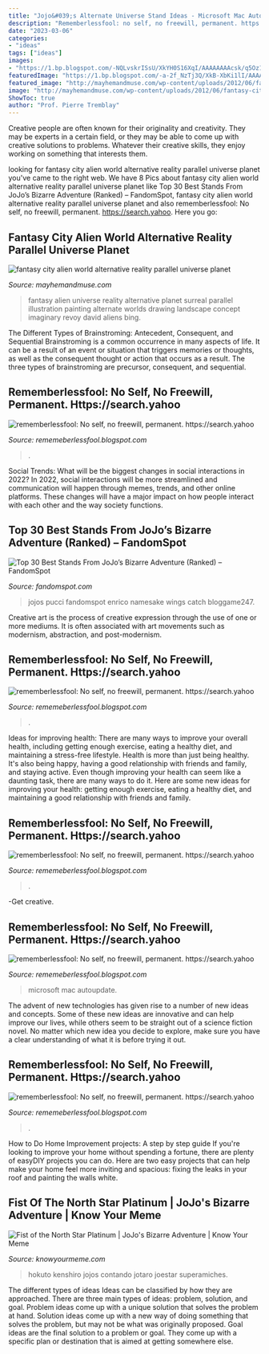```yaml
---
title: "Jojo&#039;s Alternate Universe Stand Ideas - Microsoft Mac Autoupdate"
description: "Rememberlessfool: no self, no freewill, permanent. https://search.yahoo"
date: "2023-03-06"
categories:
- "ideas"
tags: ["ideas"]
images:
- "https://1.bp.blogspot.com/-NQLvskrISsU/XkYH0S16XqI/AAAAAAAAcsk/q5Oz1peDh-wQUgf8_i6eTFmFMNsbpLWzgCLcBGAsYHQ/s1600/Untitled436.png"
featuredImage: "https://1.bp.blogspot.com/-a-2f_NzTj3Q/XkB-XbKi1lI/AAAAAAAAcjE/lKI4zDulmP497cWKGwuEWjOhNswO-VZ5QCLcBGAsYHQ/s1600/Untitled420.png"
featured_image: "http://mayhemandmuse.com/wp-content/uploads/2012/06/fantasy-city-alien-world-alternative-reality-parallel-universe-planet-surreal-illustration-art-painting.jpg"
image: "http://mayhemandmuse.com/wp-content/uploads/2012/06/fantasy-city-alien-world-alternative-reality-parallel-universe-planet-surreal-illustration-art-painting.jpg"
ShowToc: true
author: "Prof. Pierre Tremblay"
---
```



Creative people are often known for their originality and creativity. They may be experts in a certain field, or they may be able to come up with creative solutions to problems. Whatever their creative skills, they enjoy working on something that interests them.

	

		
looking for fantasy city alien world alternative reality parallel universe planet you've came to the right web. We have 8 Pics about fantasy city alien world alternative reality parallel universe planet like Top 30 Best Stands From JoJo’s Bizarre Adventure (Ranked) – FandomSpot, fantasy city alien world alternative reality parallel universe planet and also rememberlessfool: No self, no freewill, permanent. https://search.yahoo. Here you go:
		
    
## Fantasy City Alien World Alternative Reality Parallel Universe Planet

<img loading=lazy src="http://mayhemandmuse.com/wp-content/uploads/2012/06/fantasy-city-alien-world-alternative-reality-parallel-universe-planet-surreal-illustration-art-painting.jpg" onerror="this.onerror=null;this.src='https://tse2.mm.bing.net/th?id=OIP.DbZjzSEvRNP3dIKzvdNYSwHaDw&amp;pid=15.1';" alt="fantasy city alien world alternative reality parallel universe planet">

_Source: mayhemandmuse.com_

>fantasy alien universe reality alternative planet surreal parallel illustration painting alternate worlds drawing landscape concept imaginary revoy david aliens bing. 

	

The Different Types of Brainstroming: Antecedent, Consequent, and Sequential
Brainstroming is a common occurrence in many aspects of life. It can be a result of an event or situation that triggers memories or thoughts, as well as the consequent thought or action that occurs as a result. The three types of brainstroming are precursor, consequent, and sequential.

    
## Rememberlessfool: No Self, No Freewill, Permanent. Https://search.yahoo

<img loading=lazy src="https://1.bp.blogspot.com/-FUZ6iHaCgcM/X06aOaQvALI/AAAAAAAAfxE/Q3_Suzsp0gwF2FzAwp8iVJ_X9ufGzfHpACLcBGAsYHQ/s640/Untitled2060.png" onerror="this.onerror=null;this.src='https://tse3.mm.bing.net/th?id=OIP.rFke-rBql5MfqcfyBycDnwHaEK&amp;pid=15.1';" alt="rememberlessfool: No self, no freewill, permanent. https://search.yahoo">

_Source: rememeberlessfool.blogspot.com_

>. 

	

Social Trends: What will be the biggest changes in social interactions in 2022?
In 2022, social interactions will be more streamlined and communication will happen through memes, trends, and other online platforms. These changes will have a major impact on how people interact with each other and the way society functions.

    
## Top 30 Best Stands From JoJo’s Bizarre Adventure (Ranked) – FandomSpot

<img loading=lazy src="https://static.fandomspot.com/images/07/7837/06-c-moon-stand-jojo.jpg" onerror="this.onerror=null;this.src='https://tse2.mm.bing.net/th?id=OIP.hZRr98GQxsrYxdj9iwH1hAHaFF&amp;pid=15.1';" alt="Top 30 Best Stands From JoJo’s Bizarre Adventure (Ranked) – FandomSpot">

_Source: fandomspot.com_

>jojos pucci fandomspot enrico namesake wings catch bloggame247. 

	

Creative art is the process of creative expression through the use of one or more mediums. It is often associated with art movements such as modernism, abstraction, and post-modernism.

    
## Rememberlessfool: No Self, No Freewill, Permanent. Https://search.yahoo

<img loading=lazy src="https://1.bp.blogspot.com/-NQLvskrISsU/XkYH0S16XqI/AAAAAAAAcsk/q5Oz1peDh-wQUgf8_i6eTFmFMNsbpLWzgCLcBGAsYHQ/s1600/Untitled436.png" onerror="this.onerror=null;this.src='https://tse4.mm.bing.net/th?id=OIP.T5hXyHZ1C5zCTG-UoKBtjQHaEK&amp;pid=15.1';" alt="rememberlessfool: No self, no freewill, permanent. https://search.yahoo">

_Source: rememeberlessfool.blogspot.com_

>. 

	

Ideas for improving health: There are many ways to improve your overall health, including getting enough exercise, eating a healthy diet, and maintaining a stress-free lifestyle.
Health is more than just being healthy. It's also being happy, having a good relationship with friends and family, and staying active. Even though improving your health can seem like a daunting task, there are many ways to do it. Here are some new ideas for improving your health: getting enough exercise, eating a healthy diet, and maintaining a good relationship with friends and family.

    
## Rememberlessfool: No Self, No Freewill, Permanent. Https://search.yahoo

<img loading=lazy src="https://1.bp.blogspot.com/-4E4sh7jPoUw/XlG5BiPFt0I/AAAAAAAAdgY/XeB-9vexBWo0F7TDkEezo5ntvLlRL5lswCEwYBhgL/s1600/Untitled776.png" onerror="this.onerror=null;this.src='https://tse4.mm.bing.net/th?id=OIP.Hnc7bqi-1olaRjgmCJkZDQHaEK&amp;pid=15.1';" alt="rememberlessfool: No self, no freewill, permanent. https://search.yahoo">

_Source: rememeberlessfool.blogspot.com_

>. 

	

-Get creative.

    
## Rememberlessfool: No Self, No Freewill, Permanent. Https://search.yahoo

<img loading=lazy src="https://1.bp.blogspot.com/-a-2f_NzTj3Q/XkB-XbKi1lI/AAAAAAAAcjE/lKI4zDulmP497cWKGwuEWjOhNswO-VZ5QCLcBGAsYHQ/s1600/Untitled420.png" onerror="this.onerror=null;this.src='https://tse2.mm.bing.net/th?id=OIP.Aw2P1FioK8YwkMjG-h8ecwHaEK&amp;pid=15.1';" alt="rememberlessfool: No self, no freewill, permanent. https://search.yahoo">

_Source: rememeberlessfool.blogspot.com_

>microsoft mac autoupdate. 

	

The advent of new technologies has given rise to a number of new ideas and concepts. Some of these new ideas are innovative and can help improve our lives, while others seem to be straight out of a science fiction novel. No matter which new idea you decide to explore, make sure you have a clear understanding of what it is before trying it out.

    
## Rememberlessfool: No Self, No Freewill, Permanent. Https://search.yahoo

<img loading=lazy src="https://1.bp.blogspot.com/-qNvgSStlkbc/YNZaPmjCezI/AAAAAAAAm50/ZPB3N_jhe5oFeJIxVchmZ9y0flFbHl7ngCLcBGAsYHQ/s1920/Untitled.png9.png" onerror="this.onerror=null;this.src='https://tse3.mm.bing.net/th?id=OIP.bLYAex_r1o0N9-R5r3-ZXAHaEK&amp;pid=15.1';" alt="rememberlessfool: No self, no freewill, permanent. https://search.yahoo">

_Source: rememeberlessfool.blogspot.com_

>. 

	

How to Do Home Improvement projects: A step by step guide
If you're looking to improve your home without spending a fortune, there are plenty of easyDIY projects you can do. Here are two easy projects that can help make your home feel more inviting and spacious: fixing the leaks in your roof and painting the walls white.

    
## Fist Of The North Star Platinum | JoJo&#039;s Bizarre Adventure | Know Your Meme

<img loading=lazy src="http://i2.kym-cdn.com/photos/images/facebook/000/819/075/68b.png" onerror="this.onerror=null;this.src='https://tse1.mm.bing.net/th?id=OIP.UtFWA1FokUSxvBepbD30UgHaJM&amp;pid=15.1';" alt="Fist of the North Star Platinum | JoJo&#039;s Bizarre Adventure | Know Your Meme">

_Source: knowyourmeme.com_

>hokuto kenshiro jojos contando jotaro joestar superamiches. 

	

The different types of ideas
Ideas can be classified by how they are approached. There are three main types of ideas: problem, solution, and goal. Problem ideas come up with a unique solution that solves the problem at hand. Solution ideas come up with a new way of doing something that solves the problem, but may not be what was originally proposed. Goal ideas are the final solution to a problem or goal. They come up with a specific plan or destination that is aimed at getting somewhere else.

